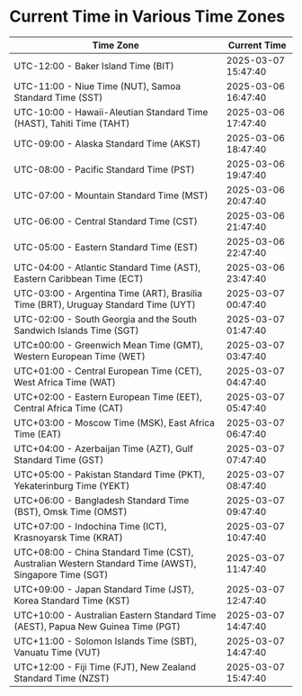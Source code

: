 # Current Time in Various Time Zones

| Time Zone | Current Time |
|-----------|--------------|
| UTC-12:00 - Baker Island Time (BIT) | 2025-03-07 15:47:40 |
| UTC-11:00 - Niue Time (NUT), Samoa Standard Time (SST) | 2025-03-06 16:47:40 |
| UTC-10:00 - Hawaii-Aleutian Standard Time (HAST), Tahiti Time (TAHT) | 2025-03-06 17:47:40 |
| UTC-09:00 - Alaska Standard Time (AKST) | 2025-03-06 18:47:40 |
| UTC-08:00 - Pacific Standard Time (PST) | 2025-03-06 19:47:40 |
| UTC-07:00 - Mountain Standard Time (MST) | 2025-03-06 20:47:40 |
| UTC-06:00 - Central Standard Time (CST) | 2025-03-06 21:47:40 |
| UTC-05:00 - Eastern Standard Time (EST) | 2025-03-06 22:47:40 |
| UTC-04:00 - Atlantic Standard Time (AST), Eastern Caribbean Time (ECT) | 2025-03-06 23:47:40 |
| UTC-03:00 - Argentina Time (ART), Brasília Time (BRT), Uruguay Standard Time (UYT) | 2025-03-07 00:47:40 |
| UTC-02:00 - South Georgia and the South Sandwich Islands Time (SGT) | 2025-03-07 01:47:40 |
| UTC±00:00 - Greenwich Mean Time (GMT), Western European Time (WET) | 2025-03-07 03:47:40 |
| UTC+01:00 - Central European Time (CET), West Africa Time (WAT) | 2025-03-07 04:47:40 |
| UTC+02:00 - Eastern European Time (EET), Central Africa Time (CAT) | 2025-03-07 05:47:40 |
| UTC+03:00 - Moscow Time (MSK), East Africa Time (EAT) | 2025-03-07 06:47:40 |
| UTC+04:00 - Azerbaijan Time (AZT), Gulf Standard Time (GST) | 2025-03-07 07:47:40 |
| UTC+05:00 - Pakistan Standard Time (PKT), Yekaterinburg Time (YEKT) | 2025-03-07 08:47:40 |
| UTC+06:00 - Bangladesh Standard Time (BST), Omsk Time (OMST) | 2025-03-07 09:47:40 |
| UTC+07:00 - Indochina Time (ICT), Krasnoyarsk Time (KRAT) | 2025-03-07 10:47:40 |
| UTC+08:00 - China Standard Time (CST), Australian Western Standard Time (AWST), Singapore Time (SGT) | 2025-03-07 11:47:40 |
| UTC+09:00 - Japan Standard Time (JST), Korea Standard Time (KST) | 2025-03-07 12:47:40 |
| UTC+10:00 - Australian Eastern Standard Time (AEST), Papua New Guinea Time (PGT) | 2025-03-07 14:47:40 |
| UTC+11:00 - Solomon Islands Time (SBT), Vanuatu Time (VUT) | 2025-03-07 14:47:40 |
| UTC+12:00 - Fiji Time (FJT), New Zealand Standard Time (NZST) | 2025-03-07 15:47:40 |
